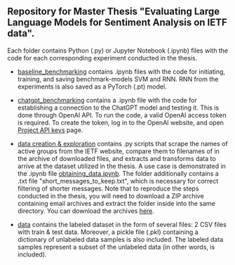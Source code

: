 ## Repository for Master Thesis "Evaluating Large Language Models for Sentiment Analysis on IETF data".

Each folder contains Python (.py) or Jupyter Notebook (.ipynb) files with the code for each corresponding experiment conducted in the thesis. 

- [baseline_benchmarking](https://github.com/marticampgin/Master-Thesis/tree/main/baseline_benchmarking) contains .ipynb files with the code for initiating, training, and saving benchmark-models SVM and RNN. RNN from the experiments is also saved as a PyTorch (.pt) model.

- [chatgpt_benchmarking](https://github.com/marticampgin/Master-Thesis/tree/main/chatgpt_benchmarking) contains a .ipynb file with the code for establishing a connection to the ChatGPT model and testing it. This is done through OpenAI API. To run the code, a valid OpenAI access token is required. To create the token, log in to the OpenAI website, and open [Project API keys](https://platform.openai.com/api-keys) page.

- [data creation & exploration](https://github.com/marticampgin/Master-Thesis/tree/main/data%20creation%20%26%20exploration) contains .py scripts that scrape the names of active groups from the IETF website, compare them to filenames of in the archive of downloaded files, and extracts and transforms data to arrive at the dataset utilized in the thesis. A use case is demonstrated in the .ipynb file [obtaining_data.ipynb](https://github.com/marticampgin/Master-Thesis/blob/main/data%20creation%20%26%20exploration/obtaining_data.ipynb). The folder additionally contains a .txt file "short_messages_to_keep.txt", which is necessary for correct filtering of shorter messages. Note that to reproduce the steps conducted in the thesis, you will need to download a ZIP archive containing email archives and extract the folder inside into the same directory. You can download the archives [here](https://drive.google.com/file/d/1YP46kIW1kaMzOfrFfxOL7o-lszWHj7Ci/view?usp=drive_link).

- [data](https://github.com/marticampgin/Master-Thesis/tree/main/data) contains the labeled dataset in the form of several files: 2 CSV files with train & test data. Moreover, a pickle file (.pkl) containing a dictionary of unlabeled data samples is also included. The labeled data samples represent a subset of the unlabeled data (in other words, is included). 

